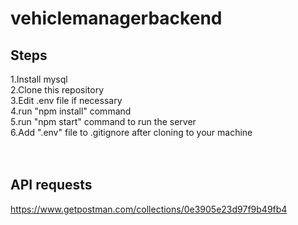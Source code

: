 # vehiclemanagerbackend<br>
## Steps<br>
1.Install mysql<br/>
2.Clone this repository<br/>
3.Edit .env file if necessary<br/>
4.run "npm install" command<br/>
5.run "npm start" command to run the server<br/>
6.Add ".env" file to .gitignore after cloning to your machine<br/>
<br><br>
## API requests<br>
https://www.getpostman.com/collections/0e3905e23d97f9b49fb4
